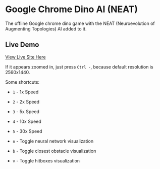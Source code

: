 # Google Chrome Dino AI (NEAT)

The offline Google chrome dino game with the NEAT (Neuroevolution of Augmenting Topologies) AI added to it.

## Live Demo

[View Live Site Here]()

If it appears zoomed in, just press `Ctrl -`, because default resolution is 2560x1440.

Some shortcuts:

- `1` - 1x Speed
- `2` - 2x Speed
- `3` - 5x Speed
- `4` - 10x Speed
- `5` - 30x Speed

- `n` - Toggle neural network visualization
- `b` - Toggle closest obstacle visualization
- `v` - Toggle hitboxes visualization
